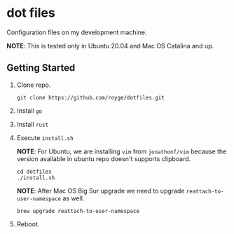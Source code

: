 # dot files

Configuration files on my development machine.

**NOTE**: This is tested only in Ubuntu 20.04 and Mac OS Catalina and up.

## Getting Started

1. Clone repo.

    ```
    git clone https://github.com/royge/dotfiles.git
    ```

1. Install `go`

1. Install `rust`

1. Execute `install.sh`

    **NOTE**: For Ubuntu, we are installing `vim` from `jonathonf/vim` because the version
    available in ubuntu repo doesn't supports clipboard.

    ```
    cd dotfiles
    ./install.sh
    ```

    **NOTE**: After Mac OS Big Sur upgrade we need to upgrade `reattach-to-user-namespace` as well.

    ```
    brew upgrade reattach-to-user-namespace
    ```

1. Reboot.
